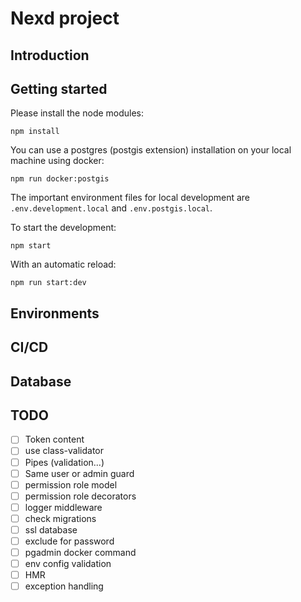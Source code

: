# Nexd project

## Introduction

## Getting started

Please install the node modules:

`npm install`

You can use a postgres (postgis extension) installation on your local machine using docker:

`npm run docker:postgis`

The important environment files for local development are `.env.development.local` and `.env.postgis.local`.

To start the development:

`npm start`

With an automatic reload:

`npm run start:dev`

## Environments

## CI/CD

## Database

## TODO

- [ ] Token content
- [ ] use class-validator
- [ ] Pipes (validation...)
- [ ] Same user or admin guard
- [ ] permission role model
- [ ] permission role decorators
- [ ] logger middleware
- [ ] check migrations
- [ ] ssl database
- [ ] exclude for password
- [ ] pgadmin docker command
- [ ] env config validation
- [ ] HMR
- [ ] exception handling
